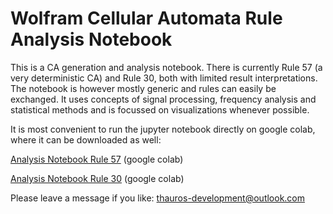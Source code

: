 # Wolfram Cellular Automata Rule Analysis Notebook

This is a CA generation and analysis notebook. There is currently Rule 57 (a very deterministic CA) and Rule 30, both with limited result interpretations. The notebook is however mostly generic and rules can easily be exchanged.
It uses concepts of signal processing, frequency analysis and statistical methods and is focussed on visualizations whenever possible.

It is most convenient to run the jupyter notebook directly on google colab, where it can be downloaded as well:

[Analysis Notebook Rule 57](https://colab.research.google.com/drive/17kKZvy1FfHj_iRBIyHCxEfinuZguSkA1?usp=sharing) (google colab)

[Analysis Notebook Rule 30](https://colab.research.google.com/drive/1MWBTjIk3sD5mO_uk2SHkY20UYmiagT53?usp=sharing) (google colab)


Please leave a message if you like: thauros-development@outlook.com

